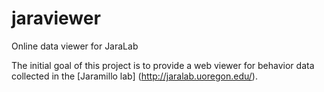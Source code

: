 # jaraviewer
Online data viewer for JaraLab

The initial goal of this project is to provide a web viewer for behavior data collected in the [Jaramillo lab] (http://jaralab.uoregon.edu/).

